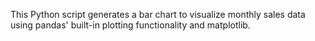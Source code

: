 This Python script generates a bar chart to visualize monthly sales data using pandas' built-in plotting functionality and matplotlib.